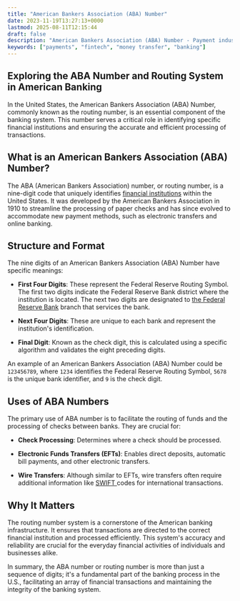 ```yaml
---
title: "American Bankers Association (ABA) Number"
date: 2023-11-19T13:27:13+0000
lastmod: 2025-08-11T12:15:44
draft: false
description: "American Bankers Association (ABA) Number - Payment industry knowledge and insights"
keywords: ["payments", "fintech", "money transfer", "banking"]
---
```


## Exploring the ABA Number and Routing System in American Banking

In the United States, the American Bankers Association (ABA) Number, commonly known as the routing number, is an essential component of the banking system. This number serves a critical role in identifying specific financial institutions and ensuring the accurate and efficient processing of transactions.

## What is an American Bankers Association (ABA) Number?

The ABA (American Bankers Association) number, or routing number, is a nine-digit code that uniquely identifies [financial institutions](https://faisalkhanllc.xyz/resources/payments-wiki/f/financial-institution-fi/) within the United States. It was developed by the American Bankers Association in 1910 to streamline the processing of paper checks and has since evolved to accommodate new payment methods, such as electronic transfers and online banking.

## Structure and Format

The nine digits of an American Bankers Association (ABA) Number have specific meanings:

- **First Four Digits**: These represent the Federal Reserve Routing Symbol. The first two digits indicate the Federal Reserve Bank district where the institution is located. The next two digits are designated to [the Federal Reserve Bank](https://faisalkhanllc.xyz/resources/payments-wiki/f/federal-reserve-system/) branch that services the bank.

- **Next Four Digits**: These are unique to each bank and represent the institution's identification.

- **Final Digit**: Known as the check digit, this is calculated using a specific algorithm and validates the eight preceding digits.

An example of an American Bankers Association (ABA) Number could be `123456789`, where `1234` identifies the Federal Reserve Routing Symbol, `5678` is the unique bank identifier, and `9` is the check digit.

## Uses of ABA Numbers

The primary use of ABA number is to facilitate the routing of funds and the processing of checks between banks. They are crucial for:

- **Check Processing**: Determines where a check should be processed.

- **Electronic Funds Transfers (EFTs)**: Enables direct deposits, automatic bill payments, and other electronic transfers.

- **Wire Transfers**: Although similar to EFTs, wire transfers often require additional information like [SWIFT ](https://faisalkhan.com/knowledge-center/knowledge-base/banking/swift/)codes for international transactions.

## Why It Matters

The routing number system is a cornerstone of the American banking infrastructure. It ensures that transactions are directed to the correct financial institution and processed efficiently. This system's accuracy and reliability are crucial for the everyday financial activities of individuals and businesses alike.

In summary, the ABA number or routing number is more than just a sequence of digits; it's a fundamental part of the banking process in the U.S., facilitating an array of financial transactions and maintaining the integrity of the banking system.